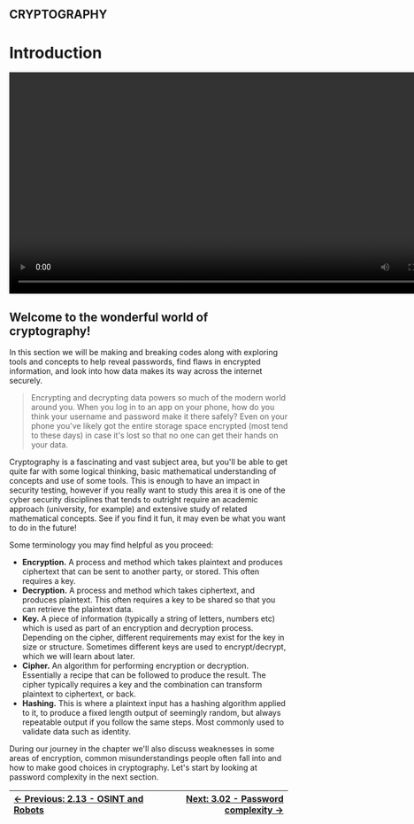 ## CRYPTOGRAPHY

# Introduction

<div align="center">
  <video src="https://github.com/alphyos/CyberStart-2023/assets/116646389/e61efe92-c509-4128-819d-308b56dce540" width="800" />
</div>

## Welcome to the wonderful world of cryptography!

In this section we will be making and breaking codes along with
exploring tools and concepts to help reveal passwords, find flaws in
encrypted information, and look into how data makes its way across the
internet securely.

> Encrypting and decrypting data powers so much of the modern world
> around you. When you log in to an app on your phone, how do you think
> your username and password make it there safely? Even on your phone
> you've likely got the entire storage space encrypted (most tend to these
> days) in case it's lost so that no one can get their hands on your
> data.

Cryptography is a fascinating and vast subject area, but you'll be
able to get quite far with some logical thinking, basic mathematical
understanding of concepts and use of some tools. This is enough to have
an impact in security testing, however if you really want to study this
area it is one of the cyber security disciplines that tends to outright
require an academic approach (university, for example) and extensive
study of related mathematical concepts. See if you find it fun, it may
even be what you want to do in the future!

Some terminology you may find helpful as you proceed:

* **Encryption.** A process and method which takes
plaintext and produces ciphertext that can be sent to another party, or
stored. This often requires a key.
* **Decryption.** A process and method which takes
ciphertext, and produces plaintext. This often requires a key to be
shared so that you can retrieve the plaintext data.
* **Key.** A piece of information (typically a string of
letters, numbers etc) which is used as part of an encryption and
decryption process. Depending on the cipher, different requirements may
exist for the key in size or structure. Sometimes different keys are
used to encrypt/decrypt, which we will learn about later.
* **Cipher.** An algorithm for performing encryption or
decryption. Essentially a recipe that can be followed to produce the
result. The cipher typically requires a key and the combination can
transform plaintext to ciphertext, or back.
* **Hashing.** This is where a plaintext input has a
hashing algorithm applied to it, to produce a fixed length output of
seemingly random, but always repeatable output if you follow the same
steps. Most commonly used to validate data such as identity.

During our journey in the chapter we'll also discuss weaknesses in
some areas of encryption, common misunderstandings people often fall
into and how to make good choices in cryptography. Let's start by
looking at password complexity in the next section.

<div align="center">

[← Previous: 2.13 - OSINT and Robots](OsintAndRobots2.13.md) | [Next: 3.02 - Password complexity →](PasswordComplexity3.2.md)
:-|-:
